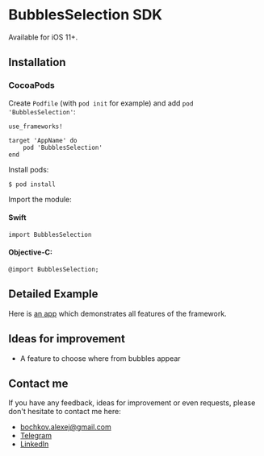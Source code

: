 # BubblesSelection SDK

Available for iOS 11+.

## Installation

### CocoaPods


Create `Podfile` (with `pod init` for example) and add `pod 'BubblesSelection'`:

```
use_frameworks!

target 'AppName' do
    pod 'BubblesSelection'
end
```

Install pods:

```
$ pod install
```

Import the module:

#### Swift

```
import BubblesSelection
```

#### Objective-C:

```
@import BubblesSelection;
```

## Detailed Example

Here is [an app](https://github.com/AJIJIi/BubblesSelectionExampleApp) which demonstrates all features of the framework.

## Ideas for improvement

- A feature to choose where from bubbles appear

## Contact me

If you have any feedback, ideas for improvement or even requests, please don't hesitate to contact me here:

- bochkov.alexej@gmail.com 
- [Telegram](https://t.me/bochkov_alexej)
- [LinkedIn](https://www.linkedin.com/in/bochkov-alexej/)
